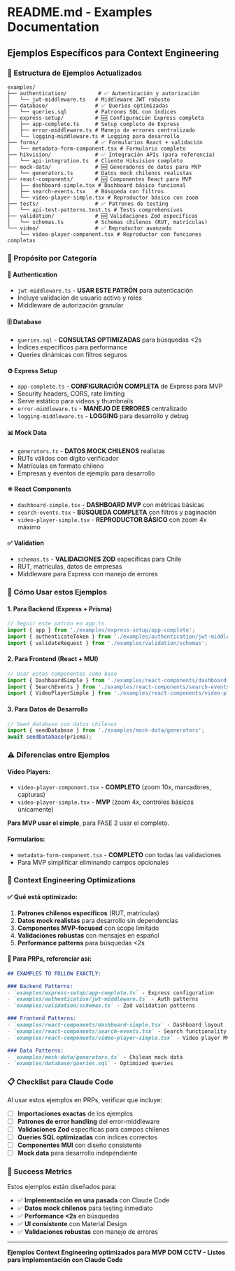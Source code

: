 # README.md - Examples Documentation
## Ejemplos Específicos para Context Engineering

### 📁 Estructura de Ejemplos Actualizados

```
examples/
├── authentication/          # ✅ Autenticación y autorización
│   └── jwt-middleware.ts   # Middleware JWT robusto
├── database/               # ✅ Queries optimizadas
│   └── queries.sql         # Patrones SQL con índices
├── express-setup/          # 🆕 Configuración Express completa
│   ├── app-complete.ts     # Setup completo de Express
│   ├── error-middleware.ts # Manejo de errores centralizado
│   └── logging-middleware.ts # Logging para desarrollo
├── forms/                  # ✅ Formularios React + validación
│   └── metadata-form-component.tsx # Formulario completo
├── hikvision/              # ✅ Integración APIs (para referencia)
│   └── api-integration.ts  # Cliente Hikvision completo
├── mock-data/              # 🆕 Generadores de datos para MVP
│   └── generators.ts       # Datos mock chilenos realistas
├── react-components/       # 🆕 Componentes React para MVP
│   ├── dashboard-simple.tsx # Dashboard básico funcional
│   ├── search-events.tsx   # Búsqueda con filtros
│   └── video-player-simple.tsx # Reproductor básico con zoom
├── tests/                  # ✅ Patrones de testing
│   └── api-test-patterns.test.ts # Tests comprehensivos
├── validation/             # 🆕 Validaciones Zod específicas
│   └── schemas.ts          # Schemas chilenos (RUT, matrículas)
└── video/                  # ✅ Reproductor avanzado
    └── video-player-component.tsx # Reproductor con funciones completas
```

### 🎯 Propósito por Categoría

#### **🔐 Authentication** 
- `jwt-middleware.ts` - **USAR ESTE PATRÓN** para autenticación
- Incluye validación de usuario activo y roles
- Middleware de autorización granular

#### **🗄️ Database**
- `queries.sql` - **CONSULTAS OPTIMIZADAS** para búsquedas <2s
- Índices específicos para performance
- Queries dinámicas con filtros seguros

#### **⚙️ Express Setup**
- `app-complete.ts` - **CONFIGURACIÓN COMPLETA** de Express para MVP
- Security headers, CORS, rate limiting
- Serve estático para videos y thumbnails
- `error-middleware.ts` - **MANEJO DE ERRORES** centralizado
- `logging-middleware.ts` - **LOGGING** para desarrollo y debug

#### **📊 Mock Data**
- `generators.ts` - **DATOS MOCK CHILENOS** realistas
- RUTs válidos con dígito verificador
- Matrículas en formato chileno
- Empresas y eventos de ejemplo para desarrollo

#### **⚛️ React Components**
- `dashboard-simple.tsx` - **DASHBOARD MVP** con métricas básicas
- `search-events.tsx` - **BÚSQUEDA COMPLETA** con filtros y paginación
- `video-player-simple.tsx` - **REPRODUCTOR BÁSICO** con zoom 4x máximo

#### **✅ Validation**
- `schemas.ts` - **VALIDACIONES ZOD** específicas para Chile
- RUT, matrículas, datos de empresas
- Middleware para Express con manejo de errores

### 🚀 Cómo Usar estos Ejemplos

#### **1. Para Backend (Express + Prisma)**
```typescript
// Seguir este patrón en app.ts
import { app } from './examples/express-setup/app-complete';
import { authenticateToken } from './examples/authentication/jwt-middleware';
import { validateRequest } from './examples/validation/schemas';
```

#### **2. Para Frontend (React + MUI)**
```typescript
// Usar estos componentes como base
import { DashboardSimple } from './examples/react-components/dashboard-simple';
import { SearchEvents } from './examples/react-components/search-events';
import { VideoPlayerSimple } from './examples/react-components/video-player-simple';
```

#### **3. Para Datos de Desarrollo**
```typescript
// Seed database con datos chilenos
import { seedDatabase } from './examples/mock-data/generators';
await seedDatabase(prisma);
```

### ⚠️ Diferencias entre Ejemplos

#### **Video Players:**
- `video-player-component.tsx` - **COMPLETO** (zoom 10x, marcadores, capturas)
- `video-player-simple.tsx` - **MVP** (zoom 4x, controles básicos únicamente)

**Para MVP usar el simple**, para FASE 2 usar el completo.

#### **Formularios:**
- `metadata-form-component.tsx` - **COMPLETO** con todas las validaciones
- Para MVP simplificar eliminando campos opcionales

### 🎯 Context Engineering Optimizations

#### **✅ Qué está optimizado:**
1. **Patrones chilenos específicos** (RUT, matrículas)
2. **Datos mock realistas** para desarrollo sin dependencias
3. **Componentes MVP-focused** con scope limitado
4. **Validaciones robustas** con mensajes en español
5. **Performance patterns** para búsquedas <2s

#### **🔧 Para PRPs, referenciar así:**
```markdown
## EXAMPLES TO FOLLOW EXACTLY:

### Backend Patterns:
- `examples/express-setup/app-complete.ts` - Express configuration
- `examples/authentication/jwt-middleware.ts` - Auth patterns  
- `examples/validation/schemas.ts` - Zod validation patterns

### Frontend Patterns:
- `examples/react-components/dashboard-simple.tsx` - Dashboard layout
- `examples/react-components/search-events.tsx` - Search functionality
- `examples/react-components/video-player-simple.tsx` - Video player MVP

### Data Patterns:
- `examples/mock-data/generators.ts` - Chilean mock data
- `examples/database/queries.sql` - Optimized queries
```

### 📋 Checklist para Claude Code

Al usar estos ejemplos en PRPs, verificar que incluye:

- [ ] **Importaciones exactas** de los ejemplos
- [ ] **Patrones de error handling** del error-middleware
- [ ] **Validaciones Zod** específicas para campos chilenos  
- [ ] **Queries SQL optimizadas** con índices correctos
- [ ] **Componentes MUI** con diseño consistente
- [ ] **Mock data** para desarrollo independiente

### 🎯 Success Metrics

Estos ejemplos están diseñados para:
- ✅ **Implementación en una pasada** con Claude Code
- ✅ **Datos mock chilenos** para testing inmediato  
- ✅ **Performance <2s** en búsquedas
- ✅ **UI consistente** con Material Design
- ✅ **Validaciones robustas** con manejo de errores

---

**Ejemplos Context Engineering optimizados para MVP DOM CCTV - Listos para implementación con Claude Code**
